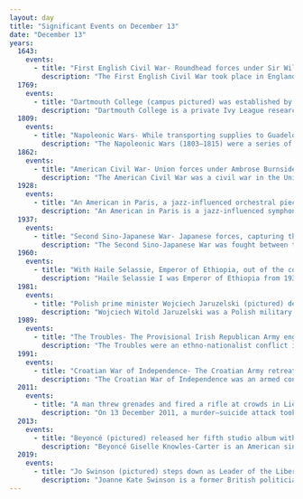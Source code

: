 ```yaml
---
layout: day
title: "Significant Events on December 13"
date: "December 13"
years:
  1643:
    events:
      - title: "First English Civil War- Roundhead forces under Sir William Waller led a successful surprise attack in Hampshire on a winter garrison of Cavalier infantry and cavalry."
        description: "The First English Civil War took place in England and Wales from 1642 to 1646, and forms part of the 1639 to 1653 Wars of the Three Kingdoms. An estimated 15% to 20% of adult males in England and Wales served in the military at some point between 1639 and 1653, while around 4% of the total population died from war-related causes. These figures illustrate the widespread impact of the conflict on society, and the bitterness it engendered as a result."
  1769:
    events:
      - title: "Dartmouth College (campus pictured) was established by royal charter in present-day Hanover, New Hampshire."
        description: "Dartmouth College is a private Ivy League research university in Hanover, New Hampshire, United States. Established in 1769 by Eleazar Wheelock, Dartmouth is one of the nine colonial colleges chartered before the American Revolution. Emerging into national prominence at the turn of the 20th century, Dartmouth has since been considered among the most prestigious undergraduate colleges in the United States."
  1809:
    events:
      - title: "Napoleonic Wars- While transporting supplies to Guadeloupe, French commodore François Roquebert's expedition to the Caribbean captured the British frigate HMS Junon."
        description: "The Napoleonic Wars (1803–1815) were a series of conflicts fought between the French First Republic (1803–1804) and First French Empire (1804–1815) under the First Consul and Emperor of the French, Napoleon Bonaparte, and a fluctuating array of European coalitions. The wars originated in political forces arising from the French Revolution (1789–1799) and from the French Revolutionary Wars (1792–1802) and produced a period of French domination over Continental Europe. The wars are categorised as seven conflicts, five named after the coalitions that fought Napoleon, plus two named for their respective theatres- the War of the Third Coalition, War of the Fourth Coalition, War of the Fifth Coalition, War of the Sixth Coalition, War of the Seventh Coalition, the Peninsular War, and the French invasion of Russia."
  1862:
    events:
      - title: "American Civil War- Union forces under Ambrose Burnside suffered severe casualties against entrenched Confederate defenders at the Battle of Fredericksburg in Virginia."
        description: "The American Civil War was a civil war in the United States between the Union and the Confederacy, which was formed in 1861 by states that had seceded from the Union. The central conflict leading to war was a dispute over whether slavery should be permitted to expand into the western territories, leading to more slave states, or be prohibited from doing so, which many believed would place slavery on a course of ultimate extinction."
  1928:
    events:
      - title: "An American in Paris, a jazz-influenced orchestral piece by George Gershwin, premiered at Carnegie Hall in New York."
        description: "An American in Paris is a jazz-influenced symphonic poem for orchestra by American composer George Gershwin first performed in 1928. It was inspired by the time that Gershwin had spent in Paris and evokes the sights and energy of the French capital during the Années folles."
  1937:
    events:
      - title: "Second Sino-Japanese War- Japanese forces, capturing the Chinese city of Nanjing, began committing numerous atrocities over the next several weeks, including looting, rape and the execution of prisoners of war and civilians."
        description: "The Second Sino-Japanese War was fought between the Republic of China and the Empire of Japan between 1937 and 1945, following a period of war localized to Manchuria that started in 1931. It is considered part of World War II, and often regarded as the beginning of World War II in Asia. It was the largest Asian war in the 20th century and has been described as 'the Asian Holocaust', in reference to the scale of Japanese war crimes against Chinese civilians. It is known in China as the War of Resistance against Japanese Aggression."
  1960:
    events:
      - title: "With Haile Selassie, Emperor of Ethiopia, out of the country, four conspirators staged a coup attempt to install Crown Prince Asfaw Wossen on the throne."
        description: "Haile Selassie I was Emperor of Ethiopia from 1930 to 1974. He rose to power as the Regent Plenipotentiary of Ethiopia under Empress Zewditu between 1916 and 1930. Widely considered to be a defining figure in modern Ethiopian history, he is accorded divine importance in Rastafari, an Abrahamic religion that emerged in the 1930s. A few years before he began his reign over the Ethiopian Empire, Selassie defeated Ethiopian army commander Ras Gugsa Welle Bitul, nephew of Empress Taytu Betul, at the Battle of Anchem. He belonged to the Solomonic dynasty, founded by Emperor Yekuno Amlak in 1270; Amlak's successors claimed that he was a lineal descendant of Menelik I, the legendary Emperor of Ethiopia who was supposedly born to King Solomon and Queen Makeda of the Kingdom of Israel and the Kingdom of Sheba, respectively. Historians regard the Solomonic lineage claim as unfounded, created by Amlak to justify wresting power from the Zagwe Dynasty."
  1981:
    events:
      - title: "Polish prime minister Wojciech Jaruzelski (pictured) declared martial law."
        description: "Wojciech Witold Jaruzelski was a Polish military general, politician and de facto leader of the Polish People's Republic from 1981 until 1989. He was the First Secretary of the Polish United Workers' Party between 1981 and 1989, making him the last leader of the Polish People's Republic. Jaruzelski served as Prime Minister from 1981 to 1985, the Chairman of the Council of State from 1985 to 1989 and briefly as President of Poland from 1989 to 1990, when the office of President was restored after 37 years. He was also the last commander-in-chief of the Polish People's Army, which in 1990 became the Polish Armed Forces."
  1989:
    events:
      - title: "The Troubles- The Provisional Irish Republican Army engaged in a fierce firefight with the King's Own Scottish Borderers at a vehicle checkpoint complex in County Fermanagh, Northern Ireland."
        description: "The Troubles were an ethno-nationalist conflict in Northern Ireland that lasted for about 30 years from the late 1960s to 1998. Also known internationally as the Northern Ireland conflict, it began in the late 1960s and is usually deemed to have ended with the Good Friday Agreement of 1998. Although the Troubles mostly took place in Northern Ireland, at times violence spilled over into parts of the Republic of Ireland, England, and mainland Europe."
  1991:
    events:
      - title: "Croatian War of Independence- The Croatian Army retreated after the failure of Operation Whirlwind, destroying their tanks to avoid their capture."
        description: "The Croatian War of Independence was an armed conflict fought in Croatia from 1991 to 1995 between Croat forces loyal to the Government of Croatia — which had declared independence from the Socialist Federal Republic of Yugoslavia (SFRY) — and the Serb-controlled Yugoslav People's Army (JNA) and local Serb forces, with the JNA ending its combat operations by 1992."
  2011:
    events:
      - title: "A man threw grenades and fired a rifle at crowds in Liège, Belgium, causing 6 deaths and injuring more than 120 others, before killing himself."
        description: "On 13 December 2011, a murder–suicide attack took place in the city of Liège in the Wallonia region of Belgium."
  2013:
    events:
      - title: "Beyoncé (pictured) released her fifth studio album without any prior announcement or promotion; it sold 2.3 million copies before the end of the year."
        description: "Beyoncé Giselle Knowles-Carter is an American singer-songwriter, actress and businesswoman. She has had a significant impact on the music industry and is known for her vocal ability, musical versatility, live performances, and culturally important works."
  2019:
    events:
      - title: "Jo Swinson (pictured) steps down as Leader of the Liberal Democrats after losing her seat in the 2019 general election making her tenure the shortest in the party's history."
        description: "Joanne Kate Swinson is a former British politician who was Leader of the Liberal Democrats from July to December 2019. Swinson was Member of Parliament (MP) for East Dunbartonshire from 2005 to 2015 and 2017 to 2019. In September 2020, Swinson became Director of Partners for a New Economy (P4NE)."
---
```

